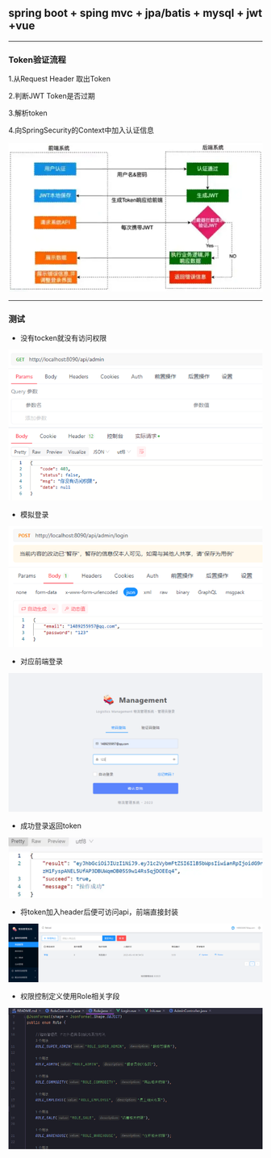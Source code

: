 ## spring boot + sping mvc + jpa/batis + mysql + jwt +vue

---

### Token验证流程

1.从Request Header 取出Token

2.判断JWT Token是否过期

3.解析token

4.向SpringSecurity的Context中加入认证信息

![img1.jpg](/img/img1.jpg)

---

### 测试
- 没有tocken就没有访问权限

![img.png](/img/img.png)

- 模拟登录

![img_1.png](/img/img_1.png)

- 对应前端登录

![img_3.png](/img/img_3.png)

- 成功登录返回token

![img_2.png](/img/img_2.png)

- 将token加入header后便可访问api，前端直接封装

![img_4.png](/img/img_4.png)

- 权限控制定义使用Role相关字段

![img_5.png](/img/img_5.png)